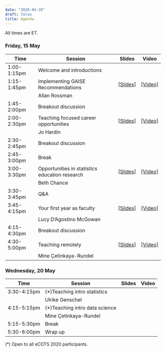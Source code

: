 ```yaml
---
date: "2020-04-20"
draft: false
title: Agenda
---
```


All times are ET.

### Friday, 15 May

| Time          | Session           | Slides | Video     |
|---------------|-------------------|--------|-----------|
| 1:00-1:15pm | Welcome and introductions   |  |  |
| 1:15-1:45pm | Implementing GAISE Recommendations | [[Slides]](https://github.com/mine-cetinkaya-rundel/preparing-to-teach/blob/master/01-gaise/01-gaise.pdf) | [[Video]](https://youtu.be/onpEINJQ5sw) |
|             | Allan Rossman   |  |  |
| 1:45-2:00pm | Breakout discussion         |  |  |
| 2:00-2:30pm | Teaching focused career opportunities | [[Slides]](https://github.com/mine-cetinkaya-rundel/preparing-to-teach/blob/master/02-teach-career/02-teach-career.pdf) | [[Video]](https://youtu.be/J6iFgbHKH5Q) |
|             | Jo Hardin   |  |  |
| 2:30-2:45pm | Breakout discussion         |  |  |
| 2:45-3:00pm | Break                       |  |  |
| 3:00-3:30pm | Opportunities in statistics education research | [[Slides]](https://github.com/mine-cetinkaya-rundel/preparing-to-teach/blob/master/03-education-research-grants/03-education-research-grants.pdf) | [[Video]](https://youtu.be/lALpljdA40U) |
|             | Beth Chance   |  |  |
| 3:30-3:45pm | Q&A                         |  |  |
| 3:45-4:15pm | Your first year as faculty | [[Slides]](https://github.com/mine-cetinkaya-rundel/preparing-to-teach/blob/master/04-first-year-faculty/04-first-year-faculty.pdf) |  [[Video]](https://youtu.be/C0NJoQW4VEE) |
|             | Lucy D’Agostino McGowan     |  |  |
| 4:15-4:30pm | Breakout discussion         |  |  |
| 4:30-5:00pm | Teaching remotely | [[Slides]](https://github.com/mine-cetinkaya-rundel/preparing-to-teach/blob/master/05-remote-teaching/05-remote-teaching.pdf) | [[Video]](https://youtu.be/Rx9dLRdURGA) |
|             | Mine Çetinkaya-Rundel       |  |  |

### Wednesday, 20 May

| Time          | Session           | Slides | Video     |
|---------------|-------------------|--------|-----------|
| 3:30-4:15pm | (*)Teaching intro statistics   |  |  |
|             | Ulrike Genschel                |  |  |
| 4:15-5:15pm | (*)Teaching intro data science |  |  |
|             | Mine Çetinkaya-Rundel          |  |  |
| 5:15-5:30pm | Break                          |  |  |
| 5:30-6:00pm | Wrap up                        |  |  |

(*) Open to all eCOTS 2020 participants.
